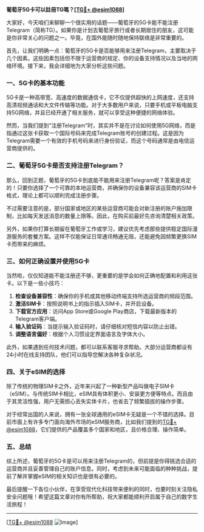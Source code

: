 **葡萄牙5G卡可以註冊TG嗎？[[TG💪+ @esim1088](https://t.me/s/esim1088)]**

大家好，今天咱们来聊聊一个很实用的话题——葡萄牙的5G卡能不能注册Telegram（简称TG）。如果你是计划去葡萄牙旅行或者长期居住的朋友，这可能是你非常关心的问题之一。毕竟，在国外能随时随地保持联络是非常重要的。

首先，让我们明确一点：葡萄牙的5G卡是否能够用来注册Telegram，主要取决于几个因素。这些因素包括但不限于运营商的规定、你的设备支持情况以及当地的网络环境。接下来，我会详细地为大家分析这些问题。

### 一、5G卡的基本功能

5G卡是一种高带宽、高速度的数据通信卡，它不仅提供超快的上网速度，还支持高清视频通话和大文件传输等功能。对于大多数用户来说，只要手机或平板电脑支持5G网络，并且已经开通了相关服务，就可以享受这种便捷的网络体验。

然而，当我们提到“注册Telegram”时，其实并不是在讨论如何使用5G网络，而是指通过这张卡获取一个国际号码来完成Telegram账号的创建过程。这是因为Telegram需要一个有效的手机号码来进行身份验证，而这个号码通常是由电信运营商提供的。

### 二、葡萄牙5G卡是否支持注册Telegram？

那么，回到正题，葡萄牙的5G卡到底能不能用来注册Telegram呢？答案是肯定的！只要你选择了一个可靠的本地运营商，并确保你的设备兼容该运营商的SIM卡格式，理论上都可以顺利完成注册步骤。

不过需要注意的是，部分国家或地区的某些运营商可能会对新注册的账户施加限制，比如每天发送消息的数量上限等。因此，在购买前最好先咨询清楚相关政策。

另外，如果你打算长期留在葡萄牙工作或学习，建议优先考虑那些提供稳定国际漫游服务的套餐方案。这样不仅能保证日常通讯畅通无阻，还能避免因频繁更换SIM卡而带来的麻烦。

### 三、如何正确设置并使用5G卡

当然啦，仅仅知道能不能注册还不够，更重要的是学会如何正确地配置和利用这张卡。以下是一些小技巧：

1. **检查设备兼容性**：确保你的手机或其他移动终端支持所选运营商的频段范围。
2. **激活SIM卡**：按照说明书上的指示插入SIM卡，并开启设备。
3. **下载官方应用**：访问App Store或Google Play商店，下载最新版本的Telegram客户端。
4. **输入验证码**：当提示输入验证码时，请仔细核对短信内容以防止出错。
5. **调整语言偏好**：根据个人习惯设定界面语言及字体大小。

此外，如果遇到任何技术问题，都可以联系客服寻求帮助。大部分运营商都设有24小时在线支持团队，他们可以指导您解决各种复杂状况。

### 四、关于eSIM的选择

除了传统的物理SIM卡之外，近年来兴起了一种新型产品叫做电子SIM卡（eSIM）。与传统SIM卡相比，eSIM具有体积更小、安装更方便等特点。而且由于其灵活性强，用户无需担心丢失实体卡片，也省去了频繁插拔的操作步骤。

对于经常出国的人来说，拥有一张全球通用的eSIM卡无疑是一个不错的选择。目前市面上有许多专门面向海外市场的eSIM服务商，比如我们提到的[TG💪+ @esim1088](https://t.me/s/esim1088)，它们提供的产品覆盖多个国家和地区，且价格合理、操作简单。

### 五、总结

综上所述，葡萄牙的5G卡是可以用来注册Telegram的，但前提是你得挑选合适的运营商并且妥善管理自己的账户信息。同时，考虑到未来可能面临的种种挑战，提前了解并掌握eSIM的相关知识也是很有必要的。

最后提醒一下各位小伙伴，在享受现代化科技带来便利的同时，也要时刻关注隐私安全问题哦！希望这篇文章对你有所帮助，祝大家都能顺利开启属于自己的数字生活旅程！

---

[[TG💪+ @esim1088](https://t.me/s/esim1088) ![Image](https://i.postimg.cc/4NQfJmqS/Snipaste-2025-05-13-00-14-12.png)]